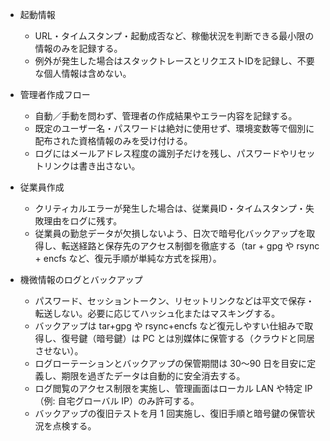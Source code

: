 - 起動情報
    - URL・タイムスタンプ・起動成否など、稼働状況を判断できる最小限の情報のみを記録する。
    - 例外が発生した場合はスタックトレースとリクエストIDを記録し、不要な個人情報は含めない。

- 管理者作成フロー
    - 自動／手動を問わず、管理者の作成結果やエラー内容を記録する。
    - 既定のユーザー名・パスワードは絶対に使用せず、環境変数等で個別に配布された資格情報のみを受け付ける。
    - ログにはメールアドレス程度の識別子だけを残し、パスワードやリセットリンクは書き出さない。

- 従業員作成
    - クリティカルエラーが発生した場合は、従業員ID・タイムスタンプ・失敗理由をログに残す。
    - 従業員の勤怠データが欠損しないよう、日次で暗号化バックアップを取得し、転送経路と保存先のアクセス制御を徹底する（tar + gpg や rsync + encfs など、復元手順が単純な方式を採用）。

- 機微情報のログとバックアップ
    - パスワード、セッショントークン、リセットリンクなどは平文で保存・転送しない。必要に応じてハッシュ化またはマスキングする。
    - バックアップは tar+gpg や rsync+encfs など復元しやすい仕組みで取得し、復号鍵（暗号鍵）は PC とは別媒体に保管する（クラウドと同居させない）。
    - ログローテーションとバックアップの保管期間は 30〜90 日を目安に定義し、期限を過ぎたデータは自動的に安全消去する。
    - ログ閲覧のアクセス制限を実施し、管理画面はローカル LAN や特定 IP（例: 自宅グローバル IP）のみ許可する。
    - バックアップの復旧テストを月 1 回実施し、復旧手順と暗号鍵の保管状況を点検する。
